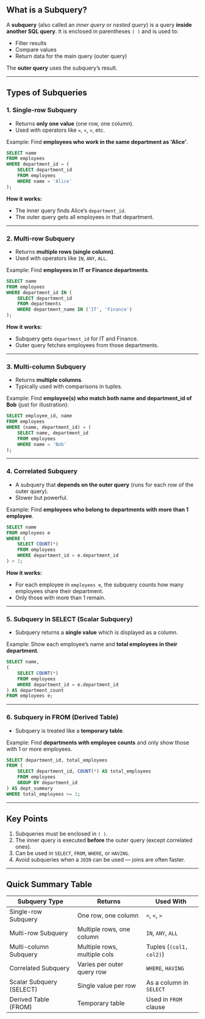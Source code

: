 

## **What is a Subquery?**

A **subquery** (also called an *inner query* or *nested query*) is a query **inside another SQL query**.
It is enclosed in parentheses `( )` and is used to:

* Filter results
* Compare values
* Return data for the main query (outer query)

The **outer query** uses the subquery’s result.

---

## **Types of Subqueries**

### 1. **Single-row Subquery**

* Returns **only one value** (one row, one column).
* Used with operators like `=`, `<`, `>`, etc.

Example: Find **employees who work in the same department as 'Alice'**.

```sql
SELECT name
FROM employees
WHERE department_id = (
    SELECT department_id
    FROM employees
    WHERE name = 'Alice'
);
```

**How it works:**

* The inner query finds Alice’s `department_id`.
* The outer query gets all employees in that department.

---

### 2. **Multi-row Subquery**

* Returns **multiple rows (single column)**.
* Used with operators like `IN`, `ANY`, `ALL`.

Example: Find **employees in IT or Finance departments**.

```sql
SELECT name
FROM employees
WHERE department_id IN (
    SELECT department_id
    FROM departments
    WHERE department_name IN ('IT', 'Finance')
);
```

**How it works:**

* Subquery gets `department_id` for IT and Finance.
* Outer query fetches employees from those departments.

---

### 3. **Multi-column Subquery**

* Returns **multiple columns**.
* Typically used with comparisons in tuples.

Example: Find **employee(s) who match both name and department\_id of Bob** (just for illustration):

```sql
SELECT employee_id, name
FROM employees
WHERE (name, department_id) = (
    SELECT name, department_id
    FROM employees
    WHERE name = 'Bob'
);
```

---

### 4. **Correlated Subquery**

* A subquery that **depends on the outer query** (runs for each row of the outer query).
* Slower but powerful.

Example: Find **employees who belong to departments with more than 1 employee**.

```sql
SELECT name
FROM employees e
WHERE (
    SELECT COUNT(*)
    FROM employees
    WHERE department_id = e.department_id
) > 1;
```

**How it works:**

* For each employee in `employees e`, the subquery counts how many employees share their department.
* Only those with more than 1 remain.

---

### 5. **Subquery in SELECT (Scalar Subquery)**

* Subquery returns a **single value** which is displayed as a column.

Example: Show each employee’s name and **total employees in their department**.

```sql
SELECT name,
(
    SELECT COUNT(*)
    FROM employees
    WHERE department_id = e.department_id
) AS department_count
FROM employees e;
```

---

### 6. **Subquery in FROM (Derived Table)**

* Subquery is treated like a **temporary table**.

Example: Find **departments with employee counts** and only show those with 1 or more employees.

```sql
SELECT department_id, total_employees
FROM (
    SELECT department_id, COUNT(*) AS total_employees
    FROM employees
    GROUP BY department_id
) AS dept_summary
WHERE total_employees >= 1;
```

---

## **Key Points**

1. Subqueries must be enclosed in `( )`.
2. The inner query is executed **before** the outer query (except correlated ones).
3. Can be used in `SELECT`, `FROM`, `WHERE`, or `HAVING`.
4. Avoid subqueries when a `JOIN` can be used — joins are often faster.

---

## **Quick Summary Table**

| Subquery Type            | Returns                      | Used With               |
| ------------------------ | ---------------------------- | ----------------------- |
| Single-row Subquery      | One row, one column          | `=`, `<`, `>`           |
| Multi-row Subquery       | Multiple rows, one column    | `IN`, `ANY`, `ALL`      |
| Multi-column Subquery    | Multiple rows, multiple cols | Tuples (`(col1, col2)`) |
| Correlated Subquery      | Varies per outer query row   | `WHERE`, `HAVING`       |
| Scalar Subquery (SELECT) | Single value per row         | As a column in `SELECT` |
| Derived Table (FROM)     | Temporary table              | Used in `FROM` clause   |

